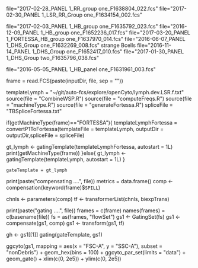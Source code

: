 
file="2017-02-28_PANEL 1_RR_group one_F1638804_022.fcs"
file="2017-02-30_PANEL 1_LSR_RR_Group one_F1634154_002.fcs"

file="2017-02-03_PANEL 1_HB_group one_F1635792_023.fcs"
file="2016-12-09_PANEL 1_HB_group one_F1652236_017.fcs"
file="2017-03-20_PANEL 1_FORTESSA_HB_group one_F1637970_014.fcs"
file="2016-06-07_PANEL 1_DHS_Group one_F1632269_008.fcs"
strange Bcells
file="2016-11-14_PANEL 1_DHS_Group one_F1652417_010.fcs"
file="2017-01-30_PANEL 1_DHS_Group two_F1635796_038.fcs"

file="2016-05-05_PANEL 1_HB_panel one_F1631961_003.fcs"


frame = read.FCS(paste(inputDir, file, sep = ""))

templateLymph = "~/git/auto-fcs/explore/openCyto/lymph.dev.LSR.f.txt"
source(file = "CombineWSP.R")
source(file = "computeFreqs.R")
source(file = "machineType.R")
source(file = "generateFortessa.R")
spliceFile = "TBSpliceFortessa.txt"

if(getMachineType(frame)=="FORTESSA"){
templateLymphFortessa = convertP1ToFortessa(templateFile = templateLymph, outputDir = outputDir,spliceFile = spliceFile)

gt_lymph <-
  gatingTemplate(templateLymphFortessa, autostart = 1L)
  print(getMachineType(frame))
}else{
gt_lymph <-
    gatingTemplate(templateLymph, autostart = 1L)
}

    gateTemplate = gt_lymph
    
print(paste("compensating ....", file))
metrics = data.frame()
comp <- compensation(keyword(frame)$`SPILL`)

chnls <- parameters(comp)
tf <- transformerList(chnls, biexpTrans)

print(paste("gating ....", file))
frames = c(frame)
names(frames) = c(basename(file))
fs =  as(frames, "flowSet")
gs1 <- GatingSet(fs)
gs1 <- compensate(gs1, comp)
gs1 <- transform(gs1, tf)

gh <- gs1[[1]]
gating(gateTemplate, gs1)

ggcyto(gs1,
              mapping = aes(x = "FSC-A", y = "SSC-A"),
              subset = "nonDebris") +
    geom_hex(bins = 100) + ggcyto_par_set(limits = "data") + geom_gate()  + xlim(c(0, 2e5)) + ylim(c(0, 2e5))